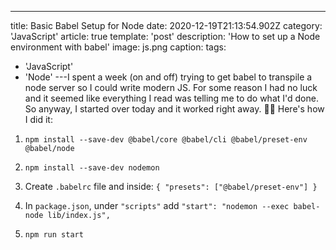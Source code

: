 ---
title: Basic Babel Setup for Node
date: 2020-12-19T21:13:54.902Z
category: 'JavaScript'
article: true
template: 'post'
description: 'How to set up a Node environment with babel'
image: js.png
caption:
tags:
  - 'JavaScript'
  - 'Node'
---I spent a week (on and off) trying to get babel to transpile a node server so I could write modern JS. For some reason I had no luck and it seemed like everything I read was telling me to do what I'd done. So anyway, I started over today and it worked right away. 🤷‍♂️ Here's how I did it:

1. `npm install --save-dev @babel/core @babel/cli @babel/preset-env @babel/node`

2. `npm install --save-dev nodemon`

3. Create `.babelrc` file and inside: `{ "presets": ["@babel/preset-env"] }`

4. In `package.json`, under `"scripts"` add `"start": "nodemon --exec babel-node lib/index.js",`

5. `npm run start`
